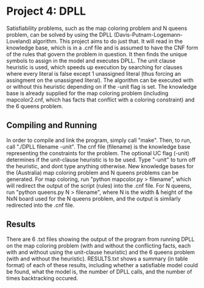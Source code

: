 # Project 4: DPLL
Satisfiability problems, such as the map coloring problem and N queens problem, 
can be solved by using the DPLL (Davis-Putnam-Logemann-Loveland) algorithm. This
project aims to do just that. It will read in the knowledge base, which is in a .cnf
file and is assumed to have the CNF form of the rules that govern the problem in question.
It then finds the unique symbols to assign in the model and executes DPLL. The unit
clause heuristic is used, which speeds up execution by searching for clauses where
every literal is false except 1 unassigned literal (thus forcing an assingment on the
unassigned literal). The algorithm can be executed with or without this heuristic
depending on if the -unit flag is set. The knowledge base is already supplied for 
the map coloring problem (including mapcolor2.cnf, which has facts that conflict with
a coloring constraint) and the 6 queens problem.

## Compiling and Running
In order to compile and link the program, simply call "make". Then, to run, call
"./DPLL filename -unit". The cnf file (filename) is the knowledge base representing
the constraints for the problem. The optional UC flag (-unit) determines if the unit-clause
heuristic is to be used. Type "-unit" to turn off the heuristic, and dont type
anything otherwise. New knowledge bases for the (Australia) map coloring problem
and N queens problems can be generated. For map coloring, run "python mapcolor.py > filename",
which will redirect the output of the script (rules) into the .cnf file. For N queens,
run "python queens.py N > filename", where N is the width & height of the NxN board
used for the N queens problem, and the output is similarly redirected into the .cnf file.

## Results
There are 6 .txt files showing the output of the program from running DPLL on the 
map coloring problem (with and without the conflicting facts, each with and without
using the unit-clause heuristic) and the 6 queens problem (with and without the heuristic).
RESULTS.txt shows a summary (in table format) of each of these results, including whether
a satisfiable model could be found, what the model is, the number of DPLL calls, and the
number of times backtracking occured.
